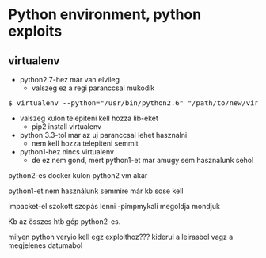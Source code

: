 # Python environment, python exploits
## virtualenv
* python2.7-hez mar van elvileg
  * valszeg ez a regi paranccsal mukodik
<pre>
$ virtualenv --python="/usr/bin/python2.6" "/path/to/new/virtualenv/"
</pre>
  * valszeg kulon telepiteni kell hozza lib-eket
    * pip2 install virtualenv
* python 3.3-tol mar az uj paranccsal lehet hasznalni
  * nem kell hozza telepiteni semmit
* python1-hez nincs virtualenv
  * de ez nem gond, mert python1-et mar amugy sem hasznalunk sehol




python2-es docker
kulon python2 vm akár



python1-et nem használunk semmire már kb
sose kell


impacket-el szokott szopás lenni
-pimpmykali megoldja mondjuk


Kb az összes htb gép python2-es.



milyen python veryio kell egz exploithoz???
kiderul a leirasbol vagz a megjelenes datumabol
